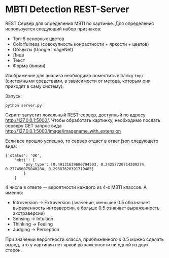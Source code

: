 # MBTI Detection REST-Server

REST Сервер для определения MBTI по картинке. 
Для определения используется следующий набор признаков:
* Топ-6 основных цветов
* Colorfulness (совокупность конрастности + яркости + цветов)
* Объекты (Google ImageNet)
* Лица
* Текст
* Форма (линии)


Изображение для анализа необходимо поместить в папку  ```tmp/``` (системными средствами, в зависимости от метода, которым они приходят в саму систему).

Запуск:
```shell
python server.py
```

 Скрипт запустит локальный REST-сервер, доступный по адресу http://127.0.0.1:5000/.
 Чтобы обработать картинку, необходимо послать серверу GET запрос вида http://127.0.0.1:5000/image/imagename_with_extension
 
 Если все прошло успешно, то сервер отдаст в ответ json следующего вида:
 
```shell
{'status': 'OK', 
    'mbti': {
        'psy_type': [0.49131639680794503, 0.24257720714209274, 0.277456075040284, 0.29387620391719405]
        }
    }
```

4 числа в ответе -- вероятности каждого из 4-х MBTI классов. А именно:
* Introversion -> Extraversion (значение, меньшее 0.5 обозначает выраженность интраверсии, а больше 0.5 означает выраженность экстраверсии)
* Sensing -> Intuition 
* Thinking -> Feeling
* Judging -> Perception

При значении вероятности класса, приближенного к 0.5 можно сделать вывод, что у картинки нет яркой выраженности ни одной из двух сторон.


